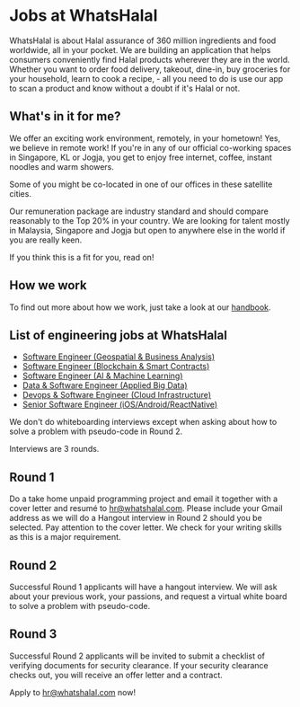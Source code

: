 # Jobs at WhatsHalal

WhatsHalal is about Halal assurance of 360 million ingredients and food worldwide, all in your pocket. We are building an application that helps consumers conveniently find Halal products wherever they are in the world. Whether you want to order food delivery, takeout, dine-in, buy groceries for your household, learn to cook a recipe, - all you need to do is use our app to scan a product and know without a doubt if it's Halal or not.

## What's in it for me?

We offer an exciting work environment, remotely, in your hometown! Yes, we believe in remote work!
If you're in any of our official co-working spaces in Singapore, KL or Jogja, you get to enjoy free internet, coffee, instant noodles and warm showers.

Some of you might be co-located in one of our offices in these satellite cities.

Our remuneration package are industry standard and should compare reasonably to the Top 20% in your country. We are looking for talent mostly in Malaysia, Singapore and Jogja but open to anywhere else in the world if you are really keen.

If you think this is a fit for you, read on!

## How we work

To find out more about how we work, just take a look at our [handbook](https://github.com/WhatsHalal/handbook).

## List of engineering jobs at WhatsHalal

* [Software Engineer (Geospatial & Business Analysis)](https://github.com/WhatsHalal/jobs/blob/master/sweng_geo.md)
* [Software Engineer (Blockchain & Smart Contracts)](https://github.com/WhatsHalal/jobs/blob/master/sweng_blockchain.md)
* [Software Engineer (AI & Machine Learning)](https://github.com/WhatsHalal/jobs/blob/master/sweng_aiml.md)
* [Data & Software Engineer (Applied Big Data)](https://github.com/WhatsHalal/jobs/blob/master/sweng_bigdata.md)
* [Devops & Software Engineer (Cloud Infrastructure)](https://github.com/WhatsHalal/jobs/blob/master/sweng_devops.md)
* [Senior Software Engineer (iOS/Android/ReactNative)](https://github.com/WhatsHalal/jobs/blob/master/sweng_mobile.md)

We don't do whiteboarding interviews except when asking about how to solve a problem with pseudo-code in Round 2.

Interviews are 3 rounds.

## Round 1
Do a take home unpaid programming project and email it together with a cover letter and resumé to hr@whatshalal.com. Please include your Gmail address as we will do a Hangout interview in Round 2 should you be selected. Pay attention to the cover letter. We check for your writing skills as this is a major requirement.

## Round 2
Successful Round 1 applicants will have a hangout interview. We will ask about your previous work, your passions, and request a virtual white board to solve a problem with pseudo-code.

## Round 3
Successful Round 2 applicants will be invited to submit a checklist of verifying documents for security clearance. If your security clearance checks out, you will receive an offer letter and a contract.

Apply to hr@whatshalal.com now!
